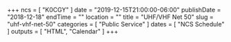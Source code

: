 +++
ncs = [ "K0CGY" ]
date = "2019-12-15T21:00:00-06:00"
publishDate = "2018-12-18"
endTime = ""
location = ""
title = "UHF/VHF Net 50"
slug = "uhf-vhf-net-50"
categories = [ "Public Service" ]
dates = [ "NCS Schedule" ]
outputs = [ "HTML", "Calendar" ]
+++

